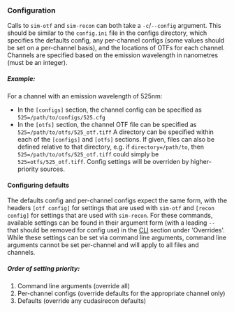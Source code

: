 ### Configuration
Calls to `sim-otf` and `sim-recon` can both take a `-c`/`--config` argument. This should be similar to the `config.ini` file in the configs directory, which specifies the defaults config, any per-channel configs (some values should be set on a per-channel basis), and the locations of OTFs for each channel. Channels are specified based on the emission wavelength in nanometres (must be an integer).

##### Example:
For a channel with an emission wavelength of 525nm:
- In the `[configs]` section, the channel config can be specified as `525=/path/to/configs/525.cfg`
- In the `[otfs]` section, the channel OTF file can be specified as `525=/path/to/otfs/525_otf.tiff`
A directory can be specified within each of the `[configs]` and `[otfs]` sections. If given, files can also be defined relative to that directory, e.g. if `directory=/path/to`, then `525=/path/to/otfs/525_otf.tiff` could simply be `525=otfs/525_otf.tiff`.
Config settings will be overriden by higher-priority sources.

#### Configuring defaults

The defaults config and per-channel configs expect the same form, with the headers `[otf config]` for settings that are used with `sim-otf` and `[recon config]` for settings that are used with `sim-recon`. For these commands, available settings can be found in their argument form (with a leading `--` that should be removed for config use) in the [CLI](#CLI) section under 'Overrides'. While these settings can be set via command line arguments, command line arguments cannot be set per-channel and will apply to all files and channels.


##### Order of setting priority:
1. Command line arguments (override all)
2. Per-channel configs (override defaults for the appropriate channel only)
3. Defaults (override any cudasirecon defaults)
